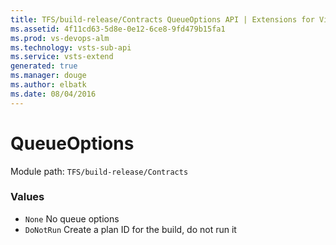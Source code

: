 ```yaml
---
title: TFS/build-release/Contracts QueueOptions API | Extensions for Visual Studio Team Services
ms.assetid: 4f11cd63-5d8e-0e12-6ce8-9fd479b15fa1
ms.prod: vs-devops-alm
ms.technology: vsts-sub-api
ms.service: vsts-extend
generated: true
ms.manager: douge
ms.author: elbatk
ms.date: 08/04/2016
---
```


# QueueOptions

Module path: `TFS/build-release/Contracts`

### Values

* `None` No queue options
* `DoNotRun` Create a plan ID for the build, do not run it
